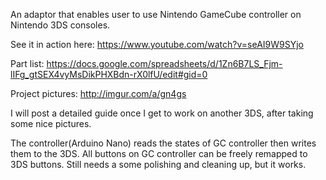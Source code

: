 An adaptor that enables user to use Nintendo GameCube controller on Nintendo 3DS consoles. 

See it in action here: https://www.youtube.com/watch?v=seAI9W9SYjo

Part list: https://docs.google.com/spreadsheets/d/1Zn6B7LS_Fjm-lIFg_gtSEX4vyMsDikPHXBdn-rX0lfU/edit#gid=0

Project pictures: http://imgur.com/a/gn4gs

I will post a detailed guide once I get to work on another 3DS, after taking some nice pictures. 

The controller(Arduino Nano) reads the states of GC controller then writes them to the 3DS. All buttons on GC controller can be freely remapped to 3DS buttons. Still needs a some polishing and cleaning up, but it works.
